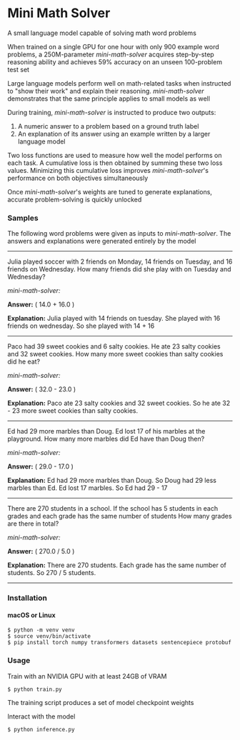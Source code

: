 # Mini Math Solver

A small language model capable of solving math word problems

When trained on a single GPU for one hour with only 900 example word problems, a 250M-parameter *mini-math-solver* acquires step-by-step reasoning ability and achieves 59% accuracy on an unseen 100-problem test set

Large language models perform well on math-related tasks when instructed to "show their work" and explain their reasoning. *mini-math-solver* demonstrates that the same principle applies to small models as well

During training, *mini-math-solver* is instructed to produce two outputs: 

1. A numeric answer to a problem based on a ground truth label
2. An explanation of its answer using an example written by a larger language model

Two loss functions are used to measure how well the model performs on each task. A cumulative loss is then obtained by summing these two loss values. Minimizing this cumulative loss improves *mini-math-solver*'s performance on both objectives simultaneously

Once *mini-math-solver*'s weights are tuned to generate explanations, accurate problem-solving is quickly unlocked

### Samples

The following word problems were given as inputs to *mini-math-solver*. The answers and explanations were generated entirely by the model

______

Julia played soccer with 2 friends on Monday, 14 friends on Tuesday, and 16 friends on Wednesday. How many friends did she play with on Tuesday and Wednesday? 

*mini-math-solver:*

**Answer:** ( 14.0 + 16.0 )

**Explanation:** Julia played with 14 friends on tuesday. She played with 16 friends on wednesday. So she played with 14 + 16
______

Paco had 39 sweet cookies and 6 salty cookies. He ate 23 salty cookies and 32 sweet cookies. How many more sweet cookies than salty cookies did he eat?

*mini-math-solver:*

**Answer:** ( 32.0 - 23.0 )

**Explanation:** Paco ate 23 salty cookies and 32 sweet cookies. So he ate 32 - 23 more sweet cookies than salty cookies.
______

Ed had 29 more marbles than Doug. Ed lost 17 of his marbles at the playground. How many more marbles did Ed have than Doug then?

*mini-math-solver:*

**Answer:** ( 29.0 - 17.0 )

**Explanation:** Ed had 29 more marbles than Doug. So Doug had 29 less marbles than Ed. Ed lost 17 marbles. So Ed had 29 - 17

______

There are 270 students in a school. If the school has 5 students in each grades and each grade has the same number of students How many grades are there in total?

*mini-math-solver:*

**Answer:** ( 270.0 / 5.0 )

**Explanation:** There are 270 students. Each grade has the same number of students. So 270 / 5 students.

______

### Installation

#### macOS or Linux

```shell
$ python -m venv venv
$ source venv/bin/activate
$ pip install torch numpy transformers datasets sentencepiece protobuf
```

### Usage

Train with an NVIDIA GPU with at least 24GB of VRAM

```shell
$ python train.py
```

The training script produces a set of model checkpoint weights

Interact with the model

```shell
$ python inference.py
```
